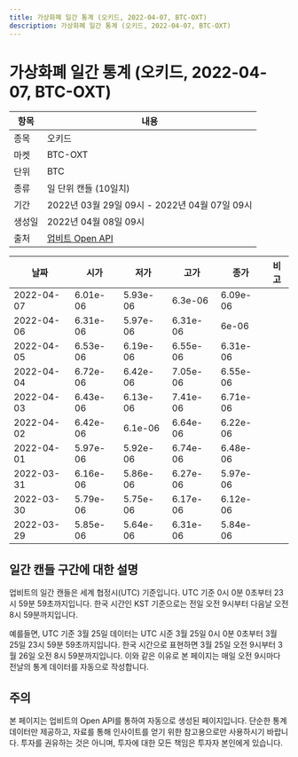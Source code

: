 ```yaml
---
title: 가상화폐 일간 통계 (오키드, 2022-04-07, BTC-OXT)
description: 가상화폐 일간 통계 (오키드, 2022-04-07, BTC-OXT)
---
```



가상화폐 일간 통계 (오키드, 2022-04-07, BTC-OXT)
===

|항목|내용|
|--|--|
|종목|오키드|
|마켓|BTC-OXT|
|단위|BTC|
|종류|일 단위 캔들 (10일치)|
|기간|2022년 03월 29일 09시 - 2022년 04월 07일 09시|
|생성일|2022년 04월 08일 09시|
|출처|[업비트 Open API](https://docs.upbit.com)|


|날짜|시가|저가|고가|종가|비고|
|--|--|--|--|--|--|
|2022-04-07|6.01e-06|5.93e-06|6.3e-06|6.09e-06|    |
|2022-04-06|6.31e-06|5.97e-06|6.31e-06|6e-06|    |
|2022-04-05|6.53e-06|6.19e-06|6.55e-06|6.31e-06|    |
|2022-04-04|6.72e-06|6.42e-06|7.05e-06|6.55e-06|    |
|2022-04-03|6.43e-06|6.13e-06|7.41e-06|6.71e-06|    |
|2022-04-02|6.42e-06|6.1e-06|6.64e-06|6.22e-06|    |
|2022-04-01|5.97e-06|5.92e-06|6.74e-06|6.48e-06|    |
|2022-03-31|6.16e-06|5.86e-06|6.27e-06|5.97e-06|    |
|2022-03-30|5.79e-06|5.75e-06|6.17e-06|6.12e-06|    |
|2022-03-29|5.85e-06|5.64e-06|6.31e-06|5.84e-06|    |


일간 캔들 구간에 대한 설명
---


업비트의 일간 캔들은 세계 협정시(UTC) 기준입니다. 
UTC 기준 0시 0분 0초부터 23시 59분 59초까지입니다. 
한국 시간인 KST 기준으로는 전일 오전 9시부터 다음날 오전 8시 59분까지입니다. 


예를들면, UTC 기준 3월 25일 데이터는 UTC 시준 3월 25일 0시 0분 0초부터 3월 25일 23시 59분 59초까지입니다. 
한국 시간으로 표현하면 3월 25일 오전 9시부터 3월 26일 오전 8시 59분까지입니다. 
이와 같은 이유로 본 페이지는 매일 오전 9시마다 전날의 통계 데이터를 자동으로 작성합니다. 


주의
---


본 페이지는 업비트의 Open API를 통하여 자동으로 생성된 페이지입니다. 
단순한 통계 데이터만 제공하고, 자료를 통해 인사이트를 얻기 위한 참고용으로만 사용하시기 바랍니다. 
투자를 권유하는 것은 아니며, 투자에 대한 모든 책임은 투자자 본인에게 있습니다. 
